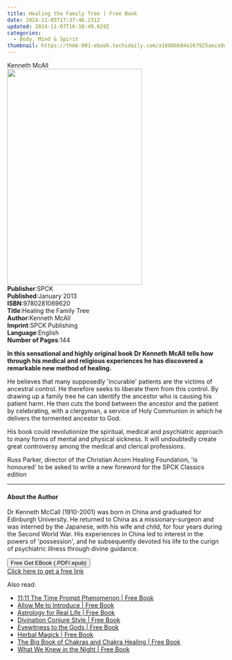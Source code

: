 ```yaml
---
title: Healing the Family Tree | Free Book
date: 2024-11-05T17:37:46.231Z
updated: 2024-11-07T16:18:49.619Z
categories:
  - Body, Mind & Spirit
thumbnail: https://thmb-001-ebook.techidaily.com/a1888bb84e267925aeca9e4704507f01c1ce2b66c5ce3db3048494debc266fcf.jpg
---
```

<main id="book-container">
  <div class="flex flex-col">
    <div class="book-brief flex-1 py-6 px-4 sm:p-6 md:py-10 md:px-8">
      <!-- brief-->
      <div class="book-brief-main">Kenneth McAll</div>
    </div>
    <div
      class="book-meta-info flex-1 grid gap-4 col-start-1 col-end-3 row-start-1 sm:mb-6 sm:grid-cols-4 lg:gap-6 lg:col-start-2 lg:row-end-6 lg:row-span-6 lg:mb-0"
    >
      <div
        class="book-meta-info-left place-content-center mt-4 p-4 text-sm leading-6 col-start-2 col-span-2 dark:text-slate-400"
      >
        <img
          class="w-full h-500 object-cover rounded-lg sm:h-255 sm:col-span-2 lg:col-span-full"
          src="https://img-001-ebook.techidaily.com/2f653732b68e8c4a64cbd33b42f7bbb9e4bc737164fe572e3dd94df49539a87f.jpg"
          alt=""
          width="312"
          height="500"
        />
      </div>
      <div
        class="book-meta-info-right mt-2 col-start-1 row-start-2 col-span-3 self-center"
      >
        <!-- meta data  -->
        <div class="flex flex-col px-4 md:px-8">
          <div class="flex-1">
            <strong>Publisher</strong>:<span class="px-2">SPCK</span>
          </div>
          <div class="flex-1">
            <strong>Published</strong>:<span class="px-2">January 2013</span>
          </div>
          <div class="flex-1">
            <strong>ISBN</strong>:<span class="px-2">9780281069620</span>
          </div>
          <div class="flex-1">
            <strong>Title</strong>:<span class="px-2"
              >Healing the Family Tree</span
            >
          </div>
          <div class="flex-1">
            <strong>Author</strong>:<span class="px-2">Kenneth McAll</span>
          </div>
          <div class="flex-1">
            <strong>Imprint</strong>:<span class="px-2">SPCK Publishing</span>
          </div>
          <div class="flex-1">
            <strong>Language</strong>:<span class="px-2">English</span>
          </div>
          <div class="flex-1">
            <strong>Number of Pages</strong>:<span class="px-2">144</span>
          </div>
        </div>
      </div>
    </div>
    <div class="book-description flex-1 py-6 px-4 sm:p-6 md:py-10 md:px-8">
      <div class="book-description-main">
        <div accordion-content="" id="description">
          <p>
            <strong
              >In this sensational and highly original book Dr Kenneth McAll
              tells how through his medical and religious experiences he has
              discovered a remarkable new method of healing.
            </strong>
          </p>
          <p>
            He believes that many supposedly 'incurable' patients are the
            victims of ancestral control. He therefore seeks to liberate them
            from this control. By drawing up a family tree he can identify the
            ancestor who is causing his patient harm. He then cuts the bond
            between the ancestor and the patient by celebrating, with a
            clergyman, a service of Holy Communion in which he delivers the
            tormented ancestor to God.
          </p>
          <p>
            His book could revolutionize the spiritual, medical and psychiatric
            approach to many forms of mental and physical sickness. It will
            undoubtedly create great controversy among the medical and clerical
            professions.
          </p>
          <p>
            Russ Parker, director of the Christian Acorn Healing Foundation, 'is
            honoured' to be asked to write a new foreword for the SPCK Classics
            edition
          </p>
        </div>
        <div class="accordion-fader"></div>
      </div>
    </div>
    <div class="book-excerpts flex-1 py-6 px-4 sm:p-6 md:py-10 md:px-8">
      <!-- excerpts-->
      <div class="book-excerpts-main">
        <hr />
        <h4 class="placeholder placeholder-heading">
          <span>About the Author</span>
        </h4>
        <p>
          Dr Kenneth McCall (1910-2001) was born in China and graduated for
          Edinburgh University. He returned to China as a missionary-surgeon and
          was interned by the Japanese, with his wife and child, for four years
          during the Second World War. His experiences in China led to interest
          in the powers of 'possession', and he subsequently devoted his life to
          the curign of psychiatric illness through divine guidance.
        </p>
      </div>
    </div>
    <div
      class="book-about-author flex-1 py-6 px-4 sm:p-6 md:py-10 md:px-8"
    ></div>
    <div class="book-free-get flex-1 py-6 px-4 sm:p-6 md:py-10 md:px-8">
      <button
        id="btn-free-get"
        class="bg-blue-500 hover:bg-blue-700 text-white font-bold py-2 px-4 rounded"
      >
        Free Get EBook (.PDF/.epub)
      </button>
      <div id="countdown-display" class="px-2 text-lg mt-2"></div>
      <a
        id="free-link"
        class="hidden bg-blue-500 hover:bg-blue-700 text-white font-bold py-2 px-4 rounded"
        href="https://www.ebooks.com/en-us/book/96403482/healing-the-family-tree/kenneth-mcall/"
        target="_blank"
        >Click here to get a free link</a
      >
    </div>
    <script>
      let countdownTime = 0;
      let countdownInterval = null;
      document
        .getElementById('btn-free-get')
        .addEventListener('click', startCountdown);
      function startCountdown() {
        countdownTime = new Date().getTime() + 60000 * 3;
        countdownInterval = setInterval(updateCountdown, 1000);
        document.getElementById('btn-free-get').disabled = true;
        document
          .getElementById('btn-free-get')
          .classList.add('bg-gray-500', 'cursor-not-allowed');
      }
      function updateCountdown() {
        let currentTime = new Date().getTime();
        let timeLeft = countdownTime - currentTime;
        let secondsLeft = Math.floor(timeLeft / 1000);
        document.getElementById('countdown-display').innerHTML =
          `Remaining time: ${secondsLeft} seconds.`;
        if (secondsLeft <= 0) {
          clearInterval(countdownInterval);
          document.getElementById('btn-free-get').classList.add('hidden');
          document.getElementById('free-link').classList.remove('hidden');
          document.getElementById('countdown-display').innerHTML = '';
        }
      }
    </script>
  </div>
</main>

<ins class="adsbygoogle"
      style="display:block"
      data-ad-client="ca-pub-7571918770474297"
      data-ad-slot="8358498916"
      data-ad-format="auto"
      data-full-width-responsive="true"></ins>
    

<span class="atpl-alsoreadstyle">Also read:</span>
<div><ul>
<li><a href="https://novels-ebooks.techidaily.com/209636299-9781633411470-1111-the-time-prompt-phenomenon/"><u>11:11 The Time Prompt Phenomenon | Free Book</u></a></li>
<li><a href="https://novels-ebooks.techidaily.com/209636296-9781633411128-allow-me-to-introduce/"><u>Allow Me to Introduce | Free Book</u></a></li>
<li><a href="https://novels-ebooks.techidaily.com/209636294-9781633411142-astrology-for-real-life/"><u>Astrology for Real Life | Free Book</u></a></li>
<li><a href="https://novels-ebooks.techidaily.com/209636301-9781633411364-divination-conjure-style/"><u>Divination Conjure Style | Free Book</u></a></li>
<li><a href="https://novels-ebooks.techidaily.com/209636303-9781633411296-eyewitness-to-the-gods/"><u>Eyewitness to the Gods | Free Book</u></a></li>
<li><a href="https://novels-ebooks.techidaily.com/209636304-9781633411586-herbal-magick/"><u>Herbal Magick | Free Book</u></a></li>
<li><a href="https://novels-ebooks.techidaily.com/209636309-9781633411395-the-big-book-of-chakras-and-chakra-healing/"><u>The Big Book of Chakras and Chakra Healing | Free Book</u></a></li>
<li><a href="https://novels-ebooks.techidaily.com/209636306-9781633411081-what-we-knew-in-the-night/"><u>What We Knew in the Night | Free Book</u></a></li>
</ul></div>

